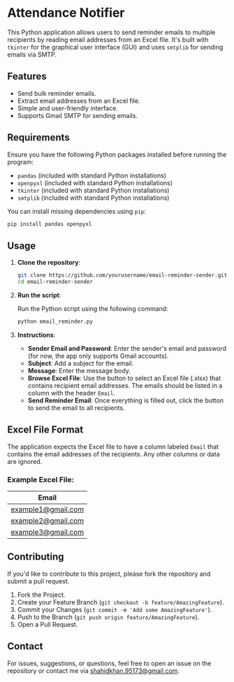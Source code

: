
# Attendance Notifier

This Python application allows users to send reminder emails to multiple recipients by reading email addresses from an Excel file. It's built with `tkinter` for the graphical user interface (GUI) and uses `smtplib` for sending emails via SMTP.

## Features
- Send bulk reminder emails.
- Extract email addresses from an Excel file.
- Simple and user-friendly interface.
- Supports Gmail SMTP for sending emails.
  
## Requirements

Ensure you have the following Python packages installed before running the program:

- `pandas`   (included with standard Python installations)
- `openpyxl` (included with standard Python installations)
- `tkinter` (included with standard Python installations)
- `smtplib` (included with standard Python installations)

You can install missing dependencies using `pip`:

```bash
pip install pandas openpyxl
```

## Usage

1. **Clone the repository**:

    ```bash
    git clone https://github.com/yourusername/email-reminder-sender.git
    cd email-reminder-sender
    ```

2. **Run the script**:

    Run the Python script using the following command:

    ```bash
    python email_reminder.py
    ```

3. **Instructions**:
    - **Sender Email and Password**: Enter the sender's email and password (for now, the app only supports Gmail accounts).
    - **Subject**: Add a subject for the email.
    - **Message**: Enter the message body.
    - **Browse Excel File**: Use the button to select an Excel file (.xlsx) that contains recipient email addresses. The emails should be listed in a column with the header `Email`.
    - **Send Reminder Email**: Once everything is filled out, click the button to send the email to all recipients.

## Excel File Format

The application expects the Excel file to have a column labeled `Email` that contains the email addresses of the recipients. Any other columns or data are ignored.

### Example Excel File:

| Email             |
|-------------------|
| example1@gmail.com|
| example2@gmail.com|
| example3@gmail.com|

## Contributing

If you'd like to contribute to this project, please fork the repository and submit a pull request.

1. Fork the Project.
2. Create your Feature Branch (`git checkout -b feature/AmazingFeature`).
3. Commit your Changes (`git commit -m 'Add some AmazingFeature'`).
4. Push to the Branch (`git push origin feature/AmazingFeature`).
5. Open a Pull Request.

## Contact

For issues, suggestions, or questions, feel free to open an issue on the repository or contact me via shahidkhan.95173@gmail.com.
